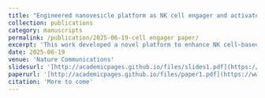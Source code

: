 ```yaml
---
title: "Engineered nanovesicle platform as NK cell engager and activator"
collection: publications
category: manuscripts
permalink: /publication/2025-06-19-cell engager paper/
excerpt: 'This work developed a novel platform to enhance NK cell-based immunotherapy through modifying bacteria-derived nanovesicles.'
date: 2025-06-19
venue: 'Nature Communications'
slidesurl: '[http://academicpages.github.io/files/slides1.pdf](https://www.sciencedirect.com/science/article/abs/pii/S0144861721008341)'
paperurl: '[http://academicpages.github.io/files/paper1.pdf](https://www.sciencedirect.com/science/article/abs/pii/S0144861721008341)'
citation: 'More to come'
---
```

